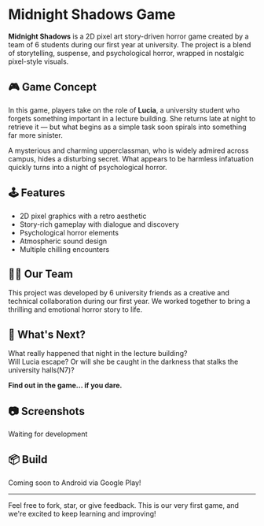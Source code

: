 # Midnight Shadows Game

**Midnight Shadows** is a 2D pixel art story-driven horror game created by a team of 6 students during our first year at university. The project is a blend of storytelling, suspense, and psychological horror, wrapped in nostalgic pixel-style visuals.

## 🎮 Game Concept

In this game, players take on the role of **Lucia**, a university student who forgets something important in a lecture building. She returns late at night to retrieve it — but what begins as a simple task soon spirals into something far more sinister.

A mysterious and charming upperclassman, who is widely admired across campus, hides a disturbing secret. What appears to be harmless infatuation quickly turns into a night of psychological horror.

## 🕹️ Features

- 2D pixel graphics with a retro aesthetic  
- Story-rich gameplay with dialogue and discovery  
- Psychological horror elements  
- Atmospheric sound design  
- Multiple chilling encounters

## 🧑‍💻 Our Team

This project was developed by 6 university friends as a creative and technical collaboration during our first year. We worked together to bring a thrilling and emotional horror story to life.

## 🔮 What's Next?

What really happened that night in the lecture building?  
Will Lucia escape? Or will she be caught in the darkness that stalks the university halls(N7)?

**Find out in the game... if you dare.**

## 📷 Screenshots
Waiting for development

## 📦 Build
Coming soon to Android via Google Play!

---

Feel free to fork, star, or give feedback. This is our very first game, and we're excited to keep learning and improving!
